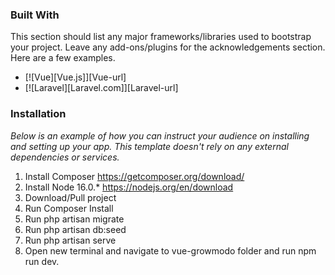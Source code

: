 ### Built With

This section should list any major frameworks/libraries used to bootstrap your project. Leave any add-ons/plugins for the acknowledgements section. Here are a few examples.


* [![Vue][Vue.js]][Vue-url]
* [![Laravel][Laravel.com]][Laravel-url]

### Installation

_Below is an example of how you can instruct your audience on installing and setting up your app. This template doesn't rely on any external dependencies or services._

1. Install Composer https://getcomposer.org/download/
2. Install Node 16.0.* https://nodejs.org/en/download
3. Download/Pull project
4. Run Composer Install
5. Run php artisan migrate
6. Run php artisan db:seed
7. Run php artisan serve
8. Open new terminal and navigate to vue-growmodo folder and run npm run dev.